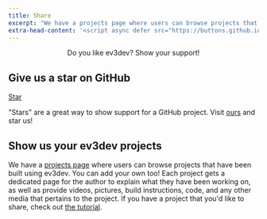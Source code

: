 ```yaml
---
title: Share
excerpt: "We have a projects page where users can browse projects that have been built using ev3dev. You can add your own too! Each project gets a dedicated page for the author to explain what they have been working on, as well as provide videos, pictures, build instructions, code, and any other media that pertains to the project."
extra-head-content: '<script async defer src="https://buttons.github.io/buttons.js"></script>'
---
```

<div class="lead">
    <center>
        Do you like ev3dev? Show your support!
    </center>
</div>

Give us a star on GitHub
---

<a class="github-button"
    aria-label="Star ev3dev/ev3dev on GitHub"
    href="https://github.com/ev3dev/ev3dev"
    data-text="Visit us and star"
    data-style="mega" data-icon="octicon-star"
    data-count-href="/ev3dev/ev3dev/stargazers"
    data-count-api="/repos/ev3dev/ev3dev#stargazers_count"
    data-count-aria-label="# stargazers on GitHub">Star</a>

"Stars" are a great way to show support for a GitHub project. Visit [ours][ev3dev-repo] and star us!

Show us your ev3dev projects
---

We have a [projects page] where users can browse projects that have
been built using ev3dev. You can add your own too!  Each project gets a
dedicated page for the author to explain what they have been working on, as
well as provide videos, pictures, build instructions, code, and any other media
that pertains to the project. If you have a project that you'd like to share,
check out [the tutorial][Adding a new project].

[projects page]: /projects
[mindsensor.com]: http://mindsensors.com/
[projects folder]: https://github.com/ev3dev/ev3dev.github.io/tree/master/projects/_posts
[template project]: https://raw.githubusercontent.com/ev3dev/ev3dev.github.io/master/projects/_posts/2014-03-21-Example-Project.md
[template page]: /projects/2014/03/21/Example-Project/
[Adding a new project]: ../docs/tutorials/adding-new-project/
[ev3dev-repo]: https://github.com/ev3dev/ev3dev
